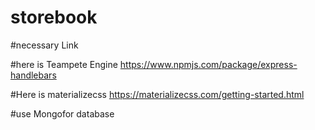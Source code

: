 # storebook

#necessary Link


#here is Teampete Engine 
https://www.npmjs.com/package/express-handlebars

#Here is materializecss 
https://materializecss.com/getting-started.html

#use Mongofor database 
